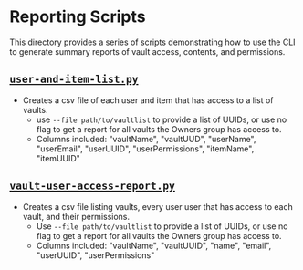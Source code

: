 # Reporting Scripts

This directory provides a series of scripts demonstrating how to use the CLI to generate summary reports of vault access, contents, and permissions.

## [`user-and-item-list.py`](./user-and-item-list.py)

- Creates a csv file of each user and item that has access to a list of vaults.
  - use `--file path/to/vaultlist` to provide a list of UUIDs, or use no flag to get a report for all vaults the Owners group has access to.
  - Columns included: "vaultName", "vaultUUD", "userName", "userEmail", "userUUID", "userPermissions", "itemName", "itemUUID"

## [`vault-user-access-report.py`](./vault-user-access-report.py)

- Creates a csv file listing vaults, every user user that has access to each vault, and their permissions.
  - Use `--file path/to/vaultlist` to provide a list of UUIDs, or use no flag to get a report for all vaults the Owners group has access to.
  - Columns included: "vaultName", "vaultUUID", "name", "email", "userUUID", "userPermissions"
